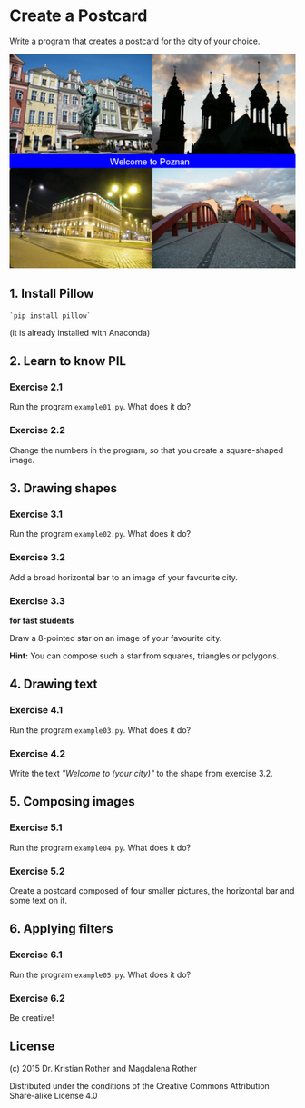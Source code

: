 
# Create a Postcard

Write a program that creates a postcard for the city of your choice.

![Welcome to Poznan](poznan.png)

## 1. Install Pillow

    `pip install pillow`

(it is already installed with Anaconda)

## 2. Learn to know PIL

### Exercise 2.1

Run the program `example01.py`. What does it do?

### Exercise 2.2

Change the numbers in the program, so that you create a square-shaped image.

## 3. Drawing shapes

### Exercise 3.1

Run the program `example02.py`. What does it do?

### Exercise 3.2

Add a broad horizontal bar to an image of your favourite city.

### Exercise 3.3

**for fast students**

Draw a 8-pointed star on an image of your favourite city. 

**Hint:** You can compose such a star from squares, triangles or polygons.


## 4. Drawing text

### Exercise 4.1

Run the program `example03.py`. What does it do?

### Exercise 4.2

Write the text *"Welcome to (your city)"* to the shape from exercise 3.2.


## 5. Composing images

### Exercise 5.1

Run the program `example04.py`. What does it do?

### Exercise 5.2

Create a postcard composed of four smaller pictures, the horizontal bar and some text on it.


## 6. Applying filters

### Exercise 6.1

Run the program `example05.py`. What does it do?

### Exercise 6.2

Be creative!


## License

(c) 2015 Dr. Kristian Rother and Magdalena Rother

Distributed under the conditions of the Creative Commons Attribution Share-alike License 4.0

